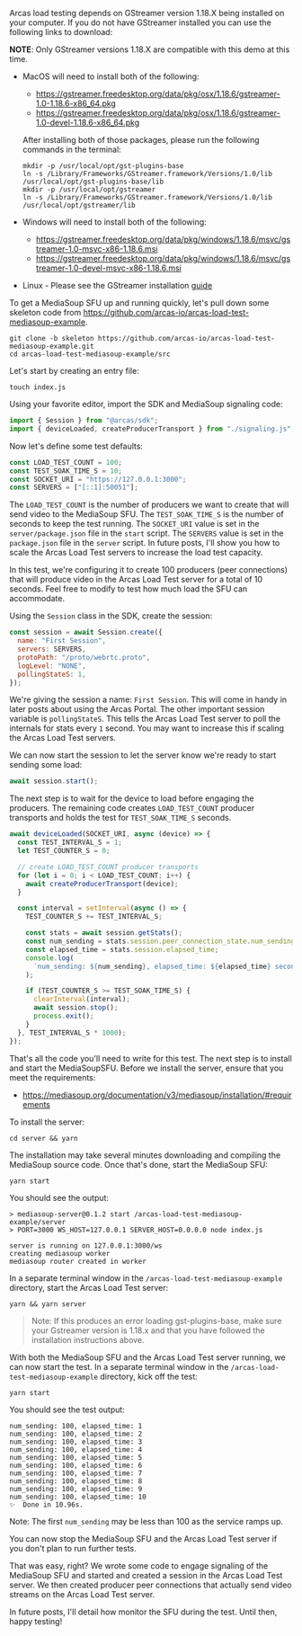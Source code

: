 Arcas load testing depends on GStreamer version 1.18.X being installed on your computer. If you do not have GStreamer installed you can use the following links to download:

**NOTE**: Only GStreamer versions 1.18.X are compatible with this demo at this time.

- MacOS will need to install both of the following:
  - https://gstreamer.freedesktop.org/data/pkg/osx/1.18.6/gstreamer-1.0-1.18.6-x86_64.pkg
  - https://gstreamer.freedesktop.org/data/pkg/osx/1.18.6/gstreamer-1.0-devel-1.18.6-x86_64.pkg
  
  After installing both of those packages, please run the following commands in the terminal:
  ```
  mkdir -p /usr/local/opt/gst-plugins-base
  ln -s /Library/Frameworks/GStreamer.framework/Versions/1.0/lib /usr/local/opt/gst-plugins-base/lib
  mkdir -p /usr/local/opt/gstreamer
  ln -s /Library/Frameworks/GStreamer.framework/Versions/1.0/lib /usr/local/opt/gstreamer/lib
  ```

- Windows will need to install both of the following:
  - https://gstreamer.freedesktop.org/data/pkg/windows/1.18.6/msvc/gstreamer-1.0-msvc-x86-1.18.6.msi
  - https://gstreamer.freedesktop.org/data/pkg/windows/1.18.6/msvc/gstreamer-1.0-devel-msvc-x86-1.18.6.msi

- Linux - Please see the GStreamer installation [guide](https://gstreamer.freedesktop.org/documentation/installing/on-linux.html?gi-language=c)

To get a MediaSoup SFU up and running quickly, let's pull down some skeleton code from https://github.com/arcas-io/arcas-load-test-mediasoup-example.

```shell
git clone -b skeleton https://github.com/arcas-io/arcas-load-test-mediasoup-example.git
cd arcas-load-test-mediasoup-example/src
```

Let's start by creating an entry file:

```shell
touch index.js
```

Using your favorite editor, import the SDK and MediaSoup signaling code:

```js
import { Session } from "@arcas/sdk";
import { deviceLoaded, createProducerTransport } from "./signaling.js";
```

Now let's define some test defaults:

```js
const LOAD_TEST_COUNT = 100;
const TEST_SOAK_TIME_S = 10;
const SOCKET_URI = "https://127.0.0.1:3000";
const SERVERS = ["[::1]:50051"];
```

The `LOAD_TEST_COUNT` is the number of producers we want to create that will send video to the MediaSoup SFU.
The `TEST_SOAK_TIME_S` is the number of seconds to keep the test running.
The `SOCKET_URI` value is set in the `server/package.json` file in the `start` script.
The `SERVERS` value is set in the `package.json` file in the `server` script.  In future posts, I'll show you how
to scale the Arcas Load Test servers to increase the load test capacity.

In this test, we're configuring it to create 100 producers (peer connections) that will produce video in the
Arcas Load Test server for a total of 10 seconds.  Feel free to modify to test how much load the SFU can accommodate.

Using the `Session` class in the SDK, create the session:

```js
const session = await Session.create({
  name: "First Session",
  servers: SERVERS,
  protoPath: "/proto/webrtc.proto",
  logLevel: "NONE",
  pollingStateS: 1,
});
```

We're giving the session a name: `First Session`.  This will come in handy in later posts about using the Arcas Portal.
The other important session variable is `pollingStateS`.  This tells the Arcas Load Test server to poll the internals for
stats every `1` second.  You may want to increase this if scaling the Arcas Load Test servers.

We can now start the session to let the server know we're ready to start sending some load:

```js
await session.start();
```

The next step is to wait for the device to load before engaging the producers.
The remaining code creates `LOAD_TEST_COUNT` producer transports and holds the test for `TEST_SOAK_TIME_S` seconds.

```js
await deviceLoaded(SOCKET_URI, async (device) => {
  const TEST_INTERVAL_S = 1;
  let TEST_COUNTER_S = 0;

  // create LOAD_TEST_COUNT producer transports
  for (let i = 0; i < LOAD_TEST_COUNT; i++) {
    await createProducerTransport(device);
  }

  const interval = setInterval(async () => {
    TEST_COUNTER_S += TEST_INTERVAL_S;

    const stats = await session.getStats();
    const num_sending = stats.session.peer_connection_state.num_sending;
    const elapsed_time = stats.session.elapsed_time;
    console.log(
      `num_sending: ${num_sending}, elapsed_time: ${elapsed_time} seconds`
    );

    if (TEST_COUNTER_S >= TEST_SOAK_TIME_S) {
      clearInterval(interval);
      await session.stop();
      process.exit();
    }
  }, TEST_INTERVAL_S * 1000);
});
```

That's all the code you'll need to write for this test.
The next step is to install and start the MediaSoupSFU.
Before we install the server, ensure that you meet the requirements:

- https://mediasoup.org/documentation/v3/mediasoup/installation/#requirements


To install the server:

```shell
cd server && yarn
```

The installation may take several minutes downloading and compiling the MediaSoup source code.
Once that's done, start the MediaSoup SFU:

```shell
yarn start
```

You should see the output:

```
> mediasoup-server@0.1.2 start /arcas-load-test-mediasoup-example/server
> PORT=3000 WS_HOST=127.0.0.1 SERVER_HOST=0.0.0.0 node index.js

server is running on 127.0.0.1:3000/ws
creating mediasoup worker
mediasoup router created in worker
```

In a separate terminal window in the `/arcas-load-test-mediasoup-example` directory, start the Arcas Load Test server:

```shell
yarn && yarn server
```

> Note: If this produces an error loading gst-plugins-base, make sure your Gstreamer version is 1.18.x and that you have followed the installation instructions above.

With both the MediaSoup SFU and the Arcas Load Test server running, we can now start the test.
In a separate terminal window in the `/arcas-load-test-mediasoup-example` directory, kick off the test:

```shell
yarn start
```

You should see the test output:

```text
num_sending: 100, elapsed_time: 1
num_sending: 100, elapsed_time: 2
num_sending: 100, elapsed_time: 3
num_sending: 100, elapsed_time: 4
num_sending: 100, elapsed_time: 5
num_sending: 100, elapsed_time: 6
num_sending: 100, elapsed_time: 7
num_sending: 100, elapsed_time: 8
num_sending: 100, elapsed_time: 9
num_sending: 100, elapsed_time: 10
✨  Done in 10.96s.
```

Note: The first `num_sending` may be less than 100 as the service ramps up.

You can now stop the MediaSoup SFU and the Arcas Load Test server if you don't plan to run further tests.

That was easy, right?  We wrote some code to engage signaling of the MediaSoup SFU and started and created a session
in the Arcas Load Test server.  We then created producer peer connections that actually send video streams on the
Arcas Load Test server.

In future posts, I'll detail how monitor the SFU during the test.  Until then, happy testing!

